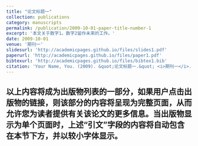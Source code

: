 ```yaml
---
title: "论文标题一"
collection: publications
category: manuscripts
permalink: /publication/2009-10-01-paper-title-number-1
excerpt: '本文关于数字1。数字2留作未来的工作。'
date: 2009-10-01
venue: '期刊一'
slidesurl: 'http://academicpages.github.io/files/slides1.pdf'
paperurl: 'http://academicpages.github.io/files/paper1.pdf'
bibtexurl: 'http://academicpages.github.io/files/bibtex1.bib'
citation: 'Your Name, You. (2009). &quot;论文标题一.&quot; <i>期刊一</i>. 1(1).'
---
```

以上内容将成为出版物列表的一部分，如果用户点击出版物的链接，则该部分的内容将呈现为完整页面，从而允许您为读者提供有关该论文的更多信息。当出版物显示为单个页面时，上述“引文”字段的内容将自动包含在本节下方，并以较小字体显示。
---
